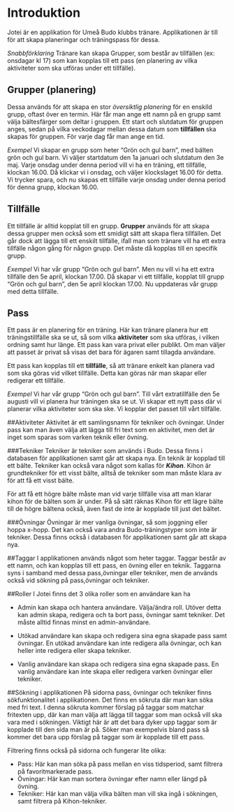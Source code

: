 # Introduktion

Jotei är en applikation för Umeå Budo klubbs tränare. Applikationen är till för att skapa planeringar och träningspass för dessa.
 
_Snabbförklaring_
Tränare kan skapa Grupper, som består av tillfällen (ex: onsdagar kl 17) som kan kopplas till ett pass (en planering av vilka aktiviteter som ska utföras under ett tillfälle).

## Grupper (planering)
Dessa används för att skapa en stor _översiktlig planering_ för en enskild grupp, oftast över en termin. Här får man ange ett namn på en grupp samt välja bältesfärger som deltar i gruppen. Ett start och slutdatum för gruppen anges, sedan på vilka veckodagar mellan dessa datum som **tillfällen** ska skapas för gruppen. För varje dag får man ange en tid.

_Exempel_
Vi skapar en grupp som heter “Grön och gul barn”, med bälten grön och gul barn. Vi väljer startdatum den 1a januari och slutdatum den 3e maj. Varje onsdag under denna period vill vi ha en träning, ett tillfälle, klockan 16.00. Då klickar vi i onsdag, och väljer klockslaget 16.00 för detta. Vi trycker spara, och nu skapas ett tillfälle varje onsdag under denna period för denna grupp, klockan 16.00. 

## Tillfälle 
Ett tillfälle är alltid kopplat till en grupp. **Grupper** används för att skapa dessa grupper men också som ett smidigt sätt att skapa flera tillfällen. Det går dock att lägga till ett enskilt tillfälle, ifall man som tränare vill ha ett extra tillfälle någon gång för någon grupp. Det måste då kopplas till en specifik grupp. 

_Exempel_
Vi har vår grupp “Grön och gul barn”. Men nu vill vi ha ett extra tillfälle den 5e april, klockan 17.00. Då skapar vi ett tillfälle, kopplat till grupp “Grön och gul barn”, den 5e april klockan 17.00. Nu uppdateras vår grupp med detta tillfälle. 

## Pass 
Ett pass är en planering för en träning. Här kan tränare planera hur ett träningstillfälle ska se ut, så som vilka **aktiviteter** som ska utföras, i vilken ordning samt hur länge. Ett pass kan vara privat eller publikt. Om man väljer att passet är privat så visas det bara för ägaren samt tillagda användare. 

Ett pass kan kopplas till ett **tillfälle**, så att tränare enkelt kan planera vad som ska göras vid vilket tillfälle. Detta kan göras när man skapar eller redigerar ett tillfälle. 

_Exempel_
 Vi har vår grupp  “Grön och gul barn”. Till vårt extratillfälle den 5e augusti vill vi planera hur träningen ska se ut. Vi skapar ett nytt pass där vi planerar vilka aktiviteter som ska ske. Vi kopplar det passet till vårt tillfälle.

##Aktiviteter 
Aktivitet är ett samlingsnamn för tekniker och övningar. Under pass kan man även välja att lägga till fri text som en aktivitet, men det är inget som sparas som varken teknik eller övning. 

###Tekniker
Tekniker är tekniker som används i Budo. Dessa finns i databasen för applikationen samt går att skapa nya. En teknik är kopplad till ett  bälte. Tekniker kan också vara något som kallas för ***Kihon***. Kihon är grundtekniker för ett visst bälte, alltså de tekniker som man måste klara av för att få ett visst bälte. 

För att få ett högre bälte måste man vid varje tillfälle visa att man klarar kihon för de bälten som är under. På så sätt räknas Kihon för ett lägre bälte till de högre bältena också, även fast de inte är kopplade till just det bältet. 

###Övningar 
Övningar är mer vanliga övningar, så som joggning eller hoppa x-hopp. Det kan också vara andra Budo-träningstyper som inte är tekniker. Dessa finns också i databasen för applikationen samt går att skapa nya. 

##Taggar
I applikationen används något som heter taggar. Taggar består av ett namn, och kan kopplas till ett pass, en övning eller en teknik. Taggarna syns i samband med dessa pass,övningar eller tekniker, men de används också vid sökning på pass,övningar och tekniker. 

##Roller
I Jotei finns det 3 olika roller som en användare kan ha

- Admin kan skapa och hantera användare. Välja/ändra roll. Utöver detta kan admin skapa, redigera och ta bort pass, övningar samt tekniker. Det måste alltid finnas minst en admin-användare. 

- Utökad användare kan skapa och redigera sina egna skapade pass samt övningar. En utökad användare kan inte redigera alla övningar, och kan heller inte redigera eller skapa tekniker. 

- Vanlig användare kan skapa och redigera sina egna skapade pass. En vanlig användare kan inte skapa eller redigera varken övningar eller tekniker. 

##Sökning i applikationen
På sidorna pass, övningar och tekniker finns sökfunktionalitet i applikationen. Det finns en sökruta där man kan söka med fri text. I denna sökruta kommer förslag på taggar som matchar fritexten upp, där kan man välja att lägga till taggar som man också vill ska vara med i sökningen. Viktigt här är att det bara dyker upp taggar som är kopplade till den sida man är på. Söker man exempelvis bland pass så kommer det bara upp förslag på taggar som är kopplade till ett pass. 

Filtrering finns också på sidorna och fungerar lite olika: 
- Pass: Här kan man söka på pass mellan en viss tidsperiod, samt filtrera på favoritmarkerade pass. 
- Övningar: Här kan man sortera övningar efter namn eller längd på övning.  
- Tekniker: Här kan man välja vilka bälten man vill ska ingå i sökningen, samt filtrera på Kihon-tekniker. 

